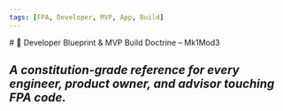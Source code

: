 ```yaml
---
tags: [FPA, Developer, MVP, App, Build]
---
```

<!--
INSTRUCTION FOR GPT REWRITE · FPA Mk1Mod3 · 12. Developer MVP & App Content.md  
This note is part of a coordinated 21-file rewrite. The system has accumulated inconsistencies in terminology, outdated references, and fragmented logic. Your task is to:  
✅ Standardize terminology across the Mk1Mod3 system.
✅ Flag and fix misalignments between sections and related files.
✅ Deeply interlink this note with all other Mk1Mod3 documents using [[Note Name]] format.
✅ Maintain original meaning — but clarify, consolidate, and format for coherence.
✅ DO NOT create new ideas or models — restructure only based on what exists.  
Known systemic issues to watch for:
- Terms, role names, or procedures that differ between files and need unification.
- Notes that refer to concepts covered elsewhere without linking or quoting.
- Updates to frameworks or protocols that aren't reflected consistently.
- Lack of clear flow between orientation → training → execution → governance → feedback.  
Your rewrite goal:
Define features, flows, and GPT touchpoints. Interlink all modules with corresponding logic and readiness states.  
Audience:
developers, content architects
--># 📲 Developer Blueprint & MVP Build Doctrine – Mk1Mod3  
_A constitution-grade reference for every engineer, product owner, and advisor touching FPA code._  
---